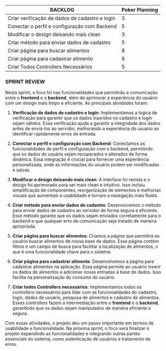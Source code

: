 | **BACKLOG**                                                 | **Poker Planning** |
|-------------------------------------------------------------|--------------------|
| Criar verificação de dados de cadastro e login              |          3          |
| Conectar o perfil e configuração com Backend                |        5            |
| Modificar o design deixando mais clean                     |       3             |
| Criar método para enviar dados de cadastro                  |        5            |
| Criar página para buscar alimentos                         |        8            |
| Criar página para cadastrar alimento                       |            8        |
| Criar Todos Controllers Necessários                         |          5          |

### **SPRINT REVIEW**

Nesta sprint, o foco foi nas funcionalidades que permitirão a comunicação entre o **frontend** e o **backend**, além de aprimorar a experiência do usuário com um design mais limpo e eficiente. As principais atividades foram:

1. **Verificação de dados de cadastro e login**:
   Implementamos a lógica de verificação para garantir que os dados inseridos no cadastro e login sejam válidos. Essa verificação ajuda a garantir a integridade dos dados antes de enviá-los ao servidor, melhorando a experiência do usuário ao identificar rapidamente erros de entrada.

2. **Conectar o perfil e configuração com Backend**:
   Conectamos as funcionalidades de perfil e configuração com o backend, permitindo que os dados do usuário sejam recuperados e alterados de forma dinâmica. Essa integração é crucial para fornecer uma experiência personalizada, onde as informações do usuário podem ser modificadas e salvas.

3. **Modificar o design deixando mais clean**:
   A interface foi revista e o design foi aprimorado para ser mais clean e intuitivo. Isso incluiu simplificação de componentes, reorganização de elementos e melhorias visuais que aumentam a usabilidade e tornam a navegação mais fluida.

4. **Criar método para enviar dados de cadastro**:
   Desenvolvemos o método para enviar dados de cadastro ao servidor de forma segura e eficiente. Esse método garante que os dados sejam enviados corretamente para o backend e que qualquer erro de comunicação seja tratado de maneira apropriada.

5. **Criar página para buscar alimentos**:
   Criamos a página que permitirá ao usuário buscar alimentos de nossa base de dados. Essa página contém filtros e um campo de busca para facilitar a localização de alimentos, o que é uma funcionalidade chave para o sistema.

6. **Criar página para cadastrar alimento**:
   Desenvolvemos a página para cadastrar alimentos na aplicação. Essa página permite ao usuário inserir os dados de alimentos e adicionar novas entradas à base de dados. Isso facilita na personalização do consumo do usuário.

7. **Criar todos Controllers necessários**:
   Implementamos todos os controllers necessários para lidar com as funcionalidades do cadastro, login, dados de usuário, pesquisa de alimentos e cadastro de alimentos. Esses controllers fazem a intermediação entre o **frontend** e o **backend**, garantindo que os dados sejam manipulados de maneira eficiente e segura.

Com essas atividades, o projeto deu um passo importante em termos de usabilidade e funcionalidade. Na próxima sprint, o foco será finalizar o projeto expandindo as funcionalidades e integrando outras partes essenciais do sistema, como autenticação de usuários e tratamento de erros.
